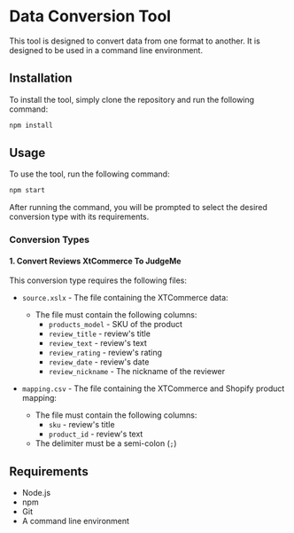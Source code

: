# Data Conversion Tool

This tool is designed to convert data from one format to another. It is designed to be used in a command line
environment.

## Installation

To install the tool, simply clone the repository and run the following command:

```bash
npm install
```

## Usage

To use the tool, run the following command:

```bash
npm start
```

After running the command, you will be prompted to select the desired conversion type with its requirements.

### Conversion Types

#### 1. Convert Reviews XtCommerce To JudgeMe

This conversion type requires the following files:

- `source.xslx` - The file containing the XTCommerce data:
    - The file must contain the following columns:
        - `products_model` - SKU of the product
        - `review_title` - review's title
        - `review_text` - review's text
        - `review_rating` - review's rating
        - `review_date` - review's date
        - `review_nickname` - The nickname of the reviewer


- `mapping.csv` - The file containing the XTCommerce and Shopify product mapping:
    - The file must contain the following columns:
        - `sku` - review's title
        - `product_id` - review's text
    - The delimiter must be a semi-colon (`;`)

## Requirements

- Node.js
- npm
- Git
- A command line environment
